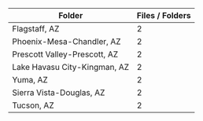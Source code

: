 | Folder                       |   Files / Folders |
|------------------------------|-------------------|
| Flagstaff, AZ                |                 2 |
| Phoenix-Mesa-Chandler, AZ    |                 2 |
| Prescott Valley-Prescott, AZ |                 2 |
| Lake Havasu City-Kingman, AZ |                 2 |
| Yuma, AZ                     |                 2 |
| Sierra Vista-Douglas, AZ     |                 2 |
| Tucson, AZ                   |                 2 |